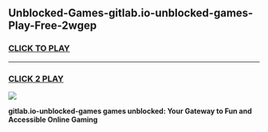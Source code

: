 
## Unblocked-Games-gitlab.io-unblocked-games-Play-Free-2wgep
<h3>
<a href="https://premium76.site?title=gitlab.io-unblocked-games&ref=23A">CLICK TO PLAY</a></h3>
<hr>

<h3>
<a href="https://premium76.site?title=gitlab.io-unblocked-games&ref=23A">CLICK 2 PLAY</a>
  
</h3>

<a href="https://premium76.site?title=gitlab.io-unblocked-games&ref=23A"><img src="https://clearcache.store/games.png"></a>


**gitlab.io-unblocked-games games unblocked: Your Gateway to Fun and Accessible Online Gaming**
